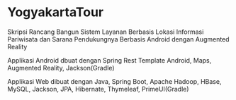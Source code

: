 YogyakartaTour
==============

Skripsi Rancang Bangun Sistem Layanan Berbasis Lokasi Informasi Pariwisata dan Sarana Pendukungnya Berbasis Android dengan Augmented Reality

Applikasi Android dbuat dengan Spring Rest Template Android, Maps, Augmented Reality, Jackson(Gradle)

Applikasi Web dibuat dengan Java, Spring Boot, Apache Hadoop, HBase, MySQL, Jackson, JPA, Hibernate, Thymeleaf, PrimeUI(Gradle)
